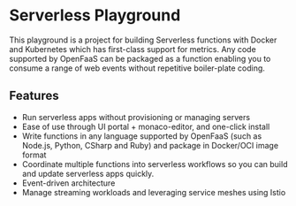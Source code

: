 # Serverless Playground
This playground is a project for building Serverless functions with Docker and Kubernetes which has first-class support for metrics. Any code supported by OpenFaaS can be packaged as a function enabling you to consume a range of web events without repetitive boiler-plate coding.

## Features
- Run serverless apps without provisioning or managing servers
- Ease of use through UI portal + monaco-editor, and one-click install
- Write functions in any language supported by OpenFaaS  (such as Node.js, Python, CSharp and Ruby) and package in Docker/OCI image format
- Coordinate multiple functions into serverless workflows so you can build and update serverless apps quickly.
- Event-driven architecture
- Manage streaming workloads and leveraging service meshes using Istio

